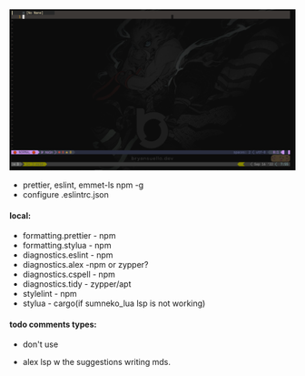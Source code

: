 <img src="readme-image.png" >

- prettier, eslint, emmet-ls npm -g
- configure .eslintrc.json

#### local: 
  * formatting.prettier - npm
  * formatting.stylua - npm
  * diagnostics.eslint - npm
  * diagnostics.alex -npm or zypper?
  * diagnostics.cspell - npm
  * diagnostics.tidy - zypper/apt
  * stylelint - npm
  * stylua - cargo(if sumneko_lua lsp is not working)

#### todo comments types:

<!-- TODO: -->
<!-- FIX: -->
<!-- WARN: -->
<!-- NOTE: -->

- don't use
  <!-- PERF: -->
  <!-- HACK: -->

* alex lsp w the suggestions writing mds.
